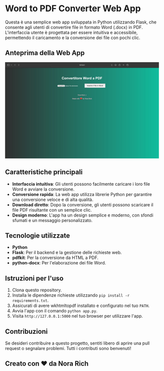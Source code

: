 # Word to PDF Converter Web App

Questa è una semplice web app sviluppata in Python utilizzando Flask, che consente agli utenti di convertire file in formato Word (.docx) in PDF. L'interfaccia utente è progettata per essere intuitiva e accessibile, permettendo il caricamento e la conversione dei file con pochi clic.

## Anteprima della Web App
![Anteprima della Web App](preview.png) 

## Caratteristiche principali
- **Interfaccia intuitiva**: Gli utenti possono facilmente caricare i loro file Word e avviare la conversione.
- **Conversione rapida**: La web app utilizza librerie Python per garantire una conversione veloce e di alta qualità.
- **Download diretto**: Dopo la conversione, gli utenti possono scaricare il file PDF risultante con un semplice clic.
- **Design moderno**: L'app ha un design semplice e moderno, con sfondi sfumati e un messaggio personalizzato.

## Tecnologie utilizzate
- **Python**
- **Flask**: Per il backend e la gestione delle richieste web.
- **pdfkit**: Per la conversione da HTML a PDF.
- **python-docx**: Per l'elaborazione dei file Word.

## Istruzioni per l'uso
1. Clona questo repository.
2. Installa le dipendenze richieste utilizzando `pip install -r requirements.txt`.
3. Assicurati di avere wkhtmltopdf installato e configurato nel tuo `PATH`.
4. Avvia l'app con il comando `python app.py`.
5. Visita `http://127.0.0.1:5000` nel tuo browser per utilizzare l'app.

## Contribuzioni
Se desideri contribuire a questo progetto, sentiti libero di aprire una pull request o segnalare problemi. Tutti i contributi sono benvenuti!

## Creato con ❤️ da Nora Rich
